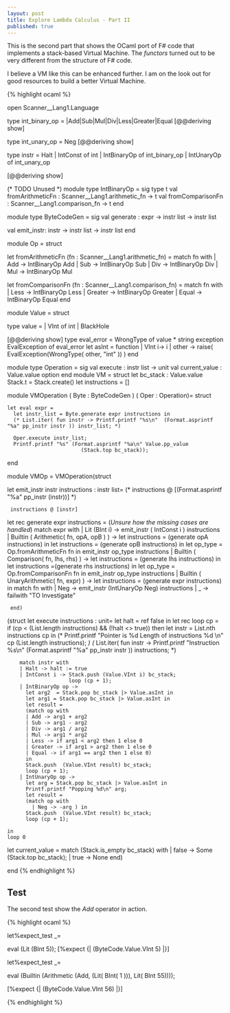 ```yaml
---
layout: post
title: Explore Lambda Calculus - Part II
published: true
---
```


This is the second part that shows the OCaml port of F# code that implements a stack-based Virtual Machine.
The _functors_ turned out to be very different from the structure of F# code.

I believe a VM like this can be enhanced further. I am on the look out for good resources to build a better Virtual
Machine.

{% highlight ocaml %}

open Scanner__Lang1.Language

type int_binary_op =
  |Add|Sub|Mul|Div|Less|Greater|Equal
[@@deriving show]

type int_unary_op = Neg
[@@deriving show]

type instr = Halt | IntConst of int | IntBinaryOp of int_binary_op
           | IntUnaryOp of int_unary_op

[@@deriving show]


(* TODO Unused *)
module type IntBinaryOp = sig
  type t
  val fromArithmeticFn  : Scanner__Lang1.arithmetic_fn -> t
  val fromComparisonFn  : Scanner__Lang1.comparison_fn -> t
end

module type ByteCodeGen =
sig
  val generate : expr -> instr list -> instr list

  val emit_instr: instr -> instr list -> instr list
end



module Op  = struct

let fromArithmeticFn (fn : Scanner__Lang1.arithmetic_fn) =
  match fn with
  | Add -> IntBinaryOp Add
  | Sub -> IntBinaryOp Sub
  | Div -> IntBinaryOp Div
  | Mul -> IntBinaryOp Mul

let fromComparisonFn (fn : Scanner__Lang1.comparison_fn) =
  match fn with
  | Less -> IntBinaryOp Less
  | Greater -> IntBinaryOp Greater
  | Equal -> IntBinaryOp Equal
end


module Value = struct



  type value =
    | VInt of int
    | BlackHole

[@@deriving show]
 type eval_error = WrongType of value *  string
 exception EvalException of eval_error
 let asInt = function
        | VInt i->  i
        | other -> raise( EvalException(WrongType( other, "int" )) )
end

module type Operation =
sig
  val execute : instr list -> unit
  val current_value : Value.value option
end
module VM   = struct
  let bc_stack : Value.value Stack.t = Stack.create()
  let instructions = []

  module VMOperation
                     ( Byte : ByteCodeGen )
                     ( Oper : Operation)= struct

    let eval expr =
      let instr_list = Byte.generate expr instructions in
      (* List.iter( fun instr -> Printf.printf "%s\n"  (Format.asprintf "%a" pp_instr instr )) instr_list; *)

      Oper.execute instr_list;
      Printf.printf "%s" (Format.asprintf "%a\n" Value.pp_value
                            (Stack.top bc_stack));

  end


module VMOp =
VMOperation(struct

  let  emit_instr instr instructions : instr list=
     (* instructions @ [(Format.asprintf "%a" pp_instr (instr))] *)

     instructions @ [instr]


  let rec generate expr instructions =
    (*Unsure how the missing cases are handled*)
    match expr with
       | Lit (BInt i) -> emit_instr ( IntConst i ) instructions
       | Builtin ( Arithmetic( fn, opA, opB ) ) ->
           let instructions = (generate opA instructions) in
           let instructions = (generate opB instructions) in
           let op_type = Op.fromArithmeticFn fn in
           emit_instr  op_type instructions
       | Builtin ( Comparison( fn, lhs, rhs) ) ->
           let instructions = (generate lhs instructions) in
           let instructions =(generate rhs instructions) in
           let op_type = Op.fromComparisonFn fn in
           emit_instr op_type instructions
       | Builtin ( UnaryArithmetic( fn, expr) ) ->
           let instructions = (generate expr instructions) in
           match fn with
           | Neg -> emit_instr (IntUnaryOp Neg) instructions
       |  _ -> failwith "TO Investigate"


     end)
  (struct
  let execute instructions : unit=
    let halt = ref false in
    let rec loop cp =
      if (cp < (List.length instructions) && (!halt <> true)) then
        let instr = List.nth instructions cp in
        (* Printf.printf "Pointer is %d Length of instructions %d \n" cp (List.length instructions); *)
        (* List.iter( fun instr -> Printf.printf "Instruction %s\n"  (Format.asprintf "%a" pp_instr instr )) instructions; *)

        match instr with
        | Halt -> halt := true
        | IntConst i -> Stack.push (Value.VInt i) bc_stack;
                        loop (cp + 1);
        | IntBinaryOp op ->
          let arg2  = Stack.pop bc_stack |> Value.asInt in
          let arg1 = Stack.pop bc_stack |> Value.asInt in
          let result =
          (match op with
          | Add -> arg1 + arg2
          | Sub -> arg1 - arg2
          | Div -> arg1 / arg2
          | Mul -> arg1 * arg2
          | Less -> if arg1 < arg2 then 1 else 0
          | Greater -> if arg1 > arg2 then 1 else 0
          | Equal -> if arg1 == arg2 then 1 else 0)
          in
          Stack.push  (Value.VInt result) bc_stack;
          loop (cp + 1);
        | IntUnaryOp op ->
          let arg = Stack.pop bc_stack |> Value.asInt in
          Printf.printf "Popping %d\n" arg;
          let result =
          (match op with
            | Neg -> -arg ) in
          Stack.push  (Value.VInt result) bc_stack;
          loop (cp + 1);

    in
    loop 0

  let current_value =
    match (Stack.is_empty bc_stack) with
    |  false ->  Some (Stack.top bc_stack);
    |  true -> None
   end)

end
{% endhighlight  %}

## Test

The second test show the _Add_ operator in action.

{% highlight ocaml %}

let%expect_test _=

  eval (Lit (BInt 5));
  [%expect {| (ByteCode.Value.VInt 5) |}]

let%expect_test _=

  eval (Builtin (Arithmetic (Add, (Lit( BInt( 1 ))),  Lit( BInt 55))));

  [%expect {| (ByteCode.Value.VInt 56) |}]


{% endhighlight %}

